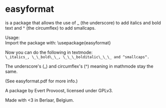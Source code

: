 easyformat
==========

is a package that allows the use of _ (the underscore)
to add italics and bold text and ^ (the circumflex) to add smallcaps.

Usage:  
Import the package with: \usepackage{easyformat}

Now you can do the following in textmode:  
`\_italics_, \_\_bold\_\_, \_\_\_bolditalic\_\_\_ and ^smallcaps^.`

The underscore's (_) and circumflex's (^) meaning in
mathmode stay the same.

(See easyformat.pdf for more info.)
  
  
A package by Evert Provoost, licensed under GPLv3.

Made with <3 in Berlaar, Belgium.

